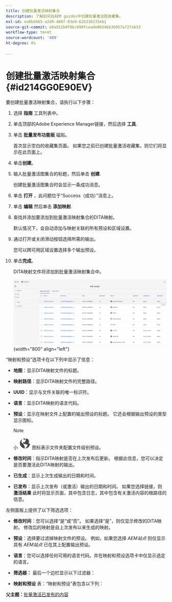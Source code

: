 ```yaml
---
title: 创建批量激活映射集合
description: 了解如何在AEM guides中创建批量激活图收藏集。
exl-id: ea0bd465-a2d9-488f-83e9-62b336233eb1
source-git-commit: e8a912b0f8bc690fceade0b54bb36057a727ab33
workflow-type: tm+mt
source-wordcount: '489'
ht-degree: 0%

---
```


# 创建批量激活映射集合 {#id214GG0E90EV}

要创建批量激活映射集合，请执行以下步骤：

1. 选择 **指南** 工具列表中。

1. 单击顶部的Adobe Experience Manager链接，然后选择 **工具**.

1. 单击 **批量发布功能板** 磁贴。

   首次显示空白的收藏集页面。 如果您之前已创建批量激活收藏集，则它们将显示在此页面上。

1. 单击&#x200B;**创建**。

1. 输入批量激活图集合的标题，然后单击 **创建**.

   创建批量激活图集合时会显示一条成功消息。

1. 单击 **打开** ，此问题位于“Success（成功）”消息上。

1. 单击 **编辑** 然后单击 **添加映射**.

1. 查找并添加要添加到批量激活映射集合的DITA映射。

   默认情况下，会自动添加与映射关联的所有预设和区域设置。

1. 通过打开或关闭滑动按钮选择所需的输出。

   您可以跨可用区域设置选择多个输出预设。

1. 单击&#x200B;**完成**。

   DITA映射文件将添加到批量激活映射集合中。

   ![](images/bulk-activation-collection-created.png){width="800" align="left"}


“映射和预设”选项卡在以下列中显示了信息：

- **地图**：显示DITA映射文件的标题。
- **映射路径**：显示DITA映射文件的完整路径。

- **UUID**：显示与文件关联的唯一标识符。

- **语言**：显示DITA映射的语言代码。
- **预设**：显示在映射文件上配置的输出预设的标题。 它还会根据输出预设的类型显示图标。

  >[!NOTE]
  >
  > 小 ![](images/global-preset-icon.svg) 图标表示文件夹配置文件级别预设。
- **修改时间**：指示DITA映射是否在上次发布后更新。 根据此信息，您可以决定是否要激活此DITA映射的输出。
- **已生成**：显示上次生成输出的日期和时间。
- **已发布**：显示上次发布（或激活）输出的日期和时间。 如果您选择链接，则 **激活结果** 此时将显示页面，其中包含日志，其中包含有关激活内容的根路径的信息。


左侧面板上提供了以下筛选选项：

- **修改时间**：您可以选择“是”或“否”。 如果选择“是”，则仅显示修改的DITA映射。 修改后的映射是自上次发布以来生成的映射。
- **预设**：选择要过滤掉映射文件的预设。 例如，如果您选择 *AEM站点* 则仅显示具有 *AEM站点* 已在其上配置输出预设。
- **语言**：您可以选择任何可用的语言代码，并在映射和预设选项卡中仅显示选定的语言。

- **筛选器：** 最后一个边栏显示以下过滤器：
- **映射和预设** 表：“映射和预设”表包含以下列：

**父主题：**[&#x200B;批量激活已发布的内容](conf-bulk-activation.md)
